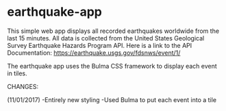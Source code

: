 # earthquake-app
This simple web app displays all recorded earthquakes worldwide from the last 15 minutes. All data is collected from the 
United States Geological Survey Earthquake Hazards Program API. Here is a link to the API Documentation: 
  https://earthquake.usgs.gov/fdsnws/event/1/

The earthquake app uses the Bulma CSS framework to display each event in tiles.

CHANGES:

(11/01/2017)
-Entirely new styling
-Used Bulma to put each event into a tile


